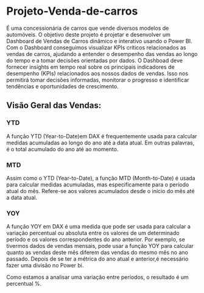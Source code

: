 # Projeto-Venda-de-carros
É uma concessionária de carros que vende diversos modelos de automóveis. 
O objetivo deste projeto é projetar e desenvolver um Dashboard de Vendas de Carros dinâmico e interativo usando o Power BI. Com o Dashboard conseguimos visualizar KPIs críticos relacionados as vendas de carros, ajudando a entender o desempenho das vendas ao longo do tempo e a tomar decisões orientadas por dados.
O Dashboad deve fornecer insights em tempo real sobre os principais indicadores de desempenho (KPIs) relacionados aos nossos dados de vendas. Isso nos permitirá tomar decisões informadas, monitorar o progresso e identificar tendências e oportunidades de crescimento.
## Visão Geral das Vendas:
### YTD
<p>A função YTD (Year-to-Date)em DAX é frequentemente usada para calcular medidas acumuladas ao longo do ano até a data atual.
Em outras palavras, é o total acumulado do ano até ao momento.</p>

### MTD
<p>Assim como o YTD (Year-to-Date), a função MTD (Month-to-Date) é usada para calcular medidas acumuladas, mas especificamente para o período atual do mês.
Refere-se aos valores acumulados desde o início do mês até a data atual.</p>

### YOY
<p>A função YOY em DAX é uma medida que pode ser usada para calcular a variação percentual ou absoluta entre os valores de um determinado período e os valores correspondentes do ano anterior. Por exemplo, se  tivermos dados de vendas mensais, pode usar a função YOY para calcular quanto as vendas deste mês diferem das vendas do mesmo mês no ano passado.
Depois de se ter a métrica do ano atual e anterior,é necessário fazer uma divisão no Power bi.</p>
Como estamos a analisar uma variação entre períodos, o resultado é um percentual %.

